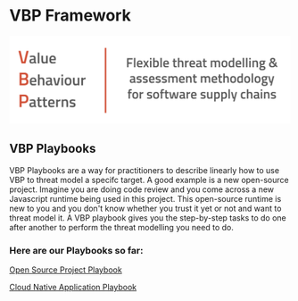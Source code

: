 # VBP Framework

![VBP-logo.png](playbooks/images/VBP-banner.png)

## VBP Playbooks

VBP Playbooks are a way for practitioners to describe linearly how to use VBP to threat model a specifc target.  A good example is a new open-source project.  Imagine you are doing code review and you come across a new Javascript runtime being used in this project.  This open-source runtime is new to you and you don't know whether you trust it yet or not and want to threat model it.  A VBP playbook gives you the step-by-step tasks to do one after another to perform the threat modelling you need to do.


### Here are our Playbooks so far:

[Open Source Project Playbook](playbooks/OPEN-SOURCE-PROJECT-VBP-PLAYBOOK.md)

[Cloud Native Application Playbook](playbooks/CLOUD-NATIVE-APPLICATION-VBP-PLAYBOOK.md)
